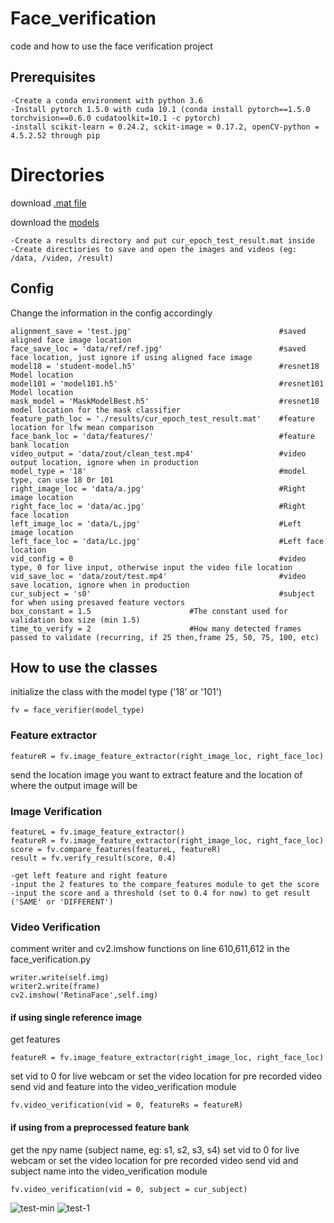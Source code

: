 # Face_verification
code and how to use the face verification project

## Prerequisites
	-Create a conda environment with python 3.6
	-Install pytorch 1.5.0 with cuda 10.1 (conda install pytorch==1.5.0 torchvision==0.6.0 cudatoolkit=10.1 -c pytorch)
	-install scikit-learn = 0.24.2, sckit-image = 0.17.2, openCV-python = 4.5.2.52 through pip

# Directories
download [.mat file](https://drive.google.com/drive/folders/1_gn7Nf6OUKy5DtCsN1fZqubKKtggmpPb?usp=sharing) 

download the [models](https://drive.google.com/drive/folders/1bV0orFqzf5QCu2hMz9QO51MC1-90SqrA?usp=sharing)

	-Create a results directory and put cur_epoch_test_result.mat inside 
	-Create directiories to save and open the images and videos (eg: /data, /video, /result)
	
## Config
Change the information in the config accordingly

	alignment_save = 'test.jpg'                                 #saved aligned face image location
	face_save_loc = 'data/ref/ref.jpg'                          #saved face location, just ignore if using aligned face image
	model18 = 'student-model.h5'                                #resnet18 Model location
	model101 = 'model101.h5'                                    #resnet101 Model location
	mask_model = 'MaskModelBest.h5'                             #resnet18 model location for the mask classifier
	feature_path_loc = './results/cur_epoch_test_result.mat'    #feature location for lfw mean comparison
	face_bank_loc = 'data/features/'                            #feature bank location
	video_output = 'data/zout/clean_test.mp4'                   #video output location, ignore when in production
	model_type = '18'                                           #model type, can use 18 0r 101
	right_image_loc = 'data/a.jpg'                              #Right image location
	right_face_loc = 'data/ac.jpg'                              #Right face location
	left_image_loc = 'data/L,jpg'                               #Left image location
	left_face_loc = 'data/Lc.jpg'                               #Left face location
	vid_config = 0                                              #video type, 0 for live input, otherwise input the video file location
	vid_save_loc = 'data/zout/test.mp4'                         #video save location, ignore when in production
	cur_subject = 's0'                                          #subject for when using presaved feature vectors
	box_constant = 1.5					    #The constant used for validation box size (min 1.5)
	time_to_verify = 2					    #How many detected frames passed to validate (recurring, if 25 then,frame 25, 50, 75, 100, etc)
	
## How to use the classes
initialize the class with the model type ('18' or '101')

	fv = face_verifier(model_type)
	
### Feature extractor
	featureR = fv.image_feature_extractor(right_image_loc, right_face_loc)
send the location image you want to extract feature and the location of where the output image will be

### Image Verification
	featureL = fv.image_feature_extractor()
	featureR = fv.image_feature_extractor(right_image_loc, right_face_loc)
	score = fv.compare_features(featureL, featureR)
	result = fv.verify_result(score, 0.4)
	
	-get left feature and right feature
	-input the 2 features to the compare_features module to get the score
	-input the score and a threshold (set to 0.4 for now) to get result ('SAME' or 'DIFFERENT')

### Video Verification
comment writer and cv2.imshow functions on line 610,611,612 in the face_verification.py

	writer.write(self.img)
	writer2.write(frame)
	cv2.imshow('RetinaFace',self.img)
	
#### if using single reference image
get features

	featureR = fv.image_feature_extractor(right_image_loc, right_face_loc)
	
set vid to 0 for live webcam or set the video location for pre recorded video
send vid and feature into the video_verification module

	fv.video_verification(vid = 0, featureRs = featureR)
	
#### if using from a preprocessed feature bank
get the npy name (subject name, eg: s1, s2, s3, s4)
set vid to 0 for live webcam or set the video location for pre recorded video
send vid and subject name into the video_verification module

	fv.video_verification(vid = 0, subject = cur_subject)

![test-min](https://user-images.githubusercontent.com/70614573/118594658-c32f1000-b7e4-11eb-96db-b9db38d23ab7.gif) 
![test-1](https://user-images.githubusercontent.com/70614573/118595322-d2628d80-b7e5-11eb-9e73-5a3d9725a3f0.gif)






	

	

	

